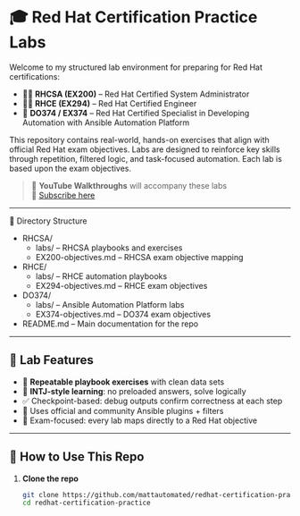 # 🎓 Red Hat Certification Practice Labs

Welcome to my structured lab environment for preparing for Red Hat certifications:

- 🧑‍💻 **RHCSA (EX200)** – Red Hat Certified System Administrator  
- 🧑‍🔧 **RHCE (EX294)** – Red Hat Certified Engineer  
- 🤖 **DO374 / EX374** – Red Hat Certified Specialist in Developing Automation with Ansible Automation Platform

This repository contains real-world, hands-on exercises that align with official Red Hat exam objectives. Labs are designed to reinforce key skills through repetition, filtered logic, and task-focused automation.  Each lab is based upon the exam objectives. 

> 🎥 **YouTube Walkthroughs** will accompany these labs  
> 🔗 [Subscribe here](https://www.youtube.com/@MattAutomateEd)

---

📁 Directory Structure
- RHCSA/
  - labs/ – RHCSA playbooks and exercises
  - EX200-objectives.md – RHCSA exam objective mapping
- RHCE/
  - labs/ – RHCE automation playbooks
  - EX294-objectives.md – RHCE exam objectives
- DO374/
  - labs/ – Ansible Automation Platform labs
  - EX374-objectives.md – DO374 exam objectives
- README.md – Main documentation for the repo


---

## 🚀 Lab Features

- 🔁 **Repeatable playbook exercises** with clean data sets
- 🧠 **INTJ-style learning**: no preloaded answers, solve logically
- ✅ Checkpoint-based: debug outputs confirm correctness at each step
- 🔌 Uses official and community Ansible plugins + filters
- 🎯 Exam-focused: every lab maps directly to a Red Hat objective

---

## 🧩 How to Use This Repo

1. **Clone the repo**
   ```bash
   git clone https://github.com/mattautomated/redhat-certification-practice.git
   cd redhat-certification-practice
